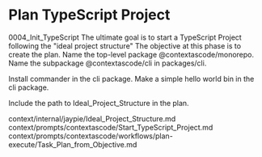 # Plan TypeScript Project

<Id>
0004_Init_TypeScript
</Id>

<Objective>
The ultimate goal is to start a TypeScript Project following the "ideal project structure"
The objective at this phase is to create the plan.
</Objective>

<Guidance>
Name the top-level package @contextascode/monorepo.
Name the subpackage @contextascode/cli in packages/cli.

Install commander in the cli package.
Make a simple hello world bin in the cli package.

Include the path to Ideal_Project_Structure in the plan.
</Guidance>

<Guides>
context/internal/jaypie/Ideal_Project_Structure.md
context/prompts/contextascode/Start_TypeScript_Project.md
context/prompts/contextascode/workflows/plan-execute/Task_Plan_from_Objective.md
</Guides>